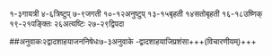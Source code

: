 १-३गायत्री
४-६त्रिष्टुप्
७-९जगती
१०-१२अनुष्टुप्
१३-१५बृहती
१४सतोबृहती
१६-१८उष्णिक्
१९-२१पङ्क्तिः
२६अत्यष्टिः
२७-२९द्विपदा

##अनुवाकः२द्वादशाहयाजननिषेधः७-३अनुवाके
-द्वादशाहयाजिप्रशंसा+++(विचारणीयम्)+++
